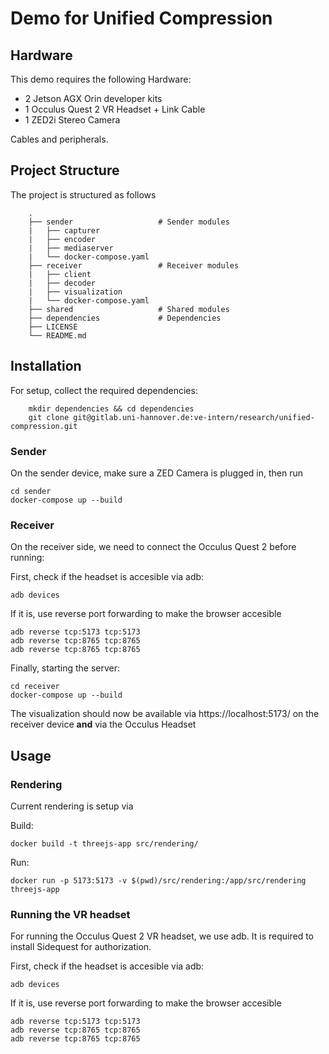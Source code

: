 # Demo for Unified Compression

## Hardware
This demo requires the following Hardware:
- 2 Jetson AGX Orin developer kits
- 1 Occulus Quest 2 VR Headset + Link Cable
- 1 ZED2i Stereo Camera 

Cables and peripherals.

## Project Structure 
The project is structured as follows
```
    .
    ├── sender                   # Sender modules
    |	├── capturer             
    |	├── encoder             
    |	├── mediaserver             
    |	└── docker-compose.yaml
    ├── receiver                 # Receiver modules
    |	├── client             
    |	├── decoder             
    |	├── visualization             
    |	└── docker-compose.yaml
    ├── shared                   # Shared modules
    ├── dependencies             # Dependencies
    ├── LICENSE
    └── README.md
```

## Installation

For setup, collect the required dependencies:
```
	mkdir dependencies && cd dependencies
	git clone git@gitlab.uni-hannover.de:ve-intern/research/unified-compression.git
```


### Sender
On the sender device, make sure a ZED Camera is plugged in, then run
```
cd sender
docker-compose up --build
```

### Receiver 
On the receiver side, we need to connect the Occulus Quest 2 before running:

First, check if the headset is accesible via adb:
```
adb devices
```

If it is, use reverse port forwarding to make the browser accesible
```
adb reverse tcp:5173 tcp:5173
adb reverse tcp:8765 tcp:8765
adb reverse tcp:8765 tcp:8765
```

Finally, starting the server:
```
cd receiver
docker-compose up --build
```


The visualization should now be available via https://localhost:5173/ on the receiver device **and** via the Occulus Headset 

## Usage
### Rendering 

Current rendering is setup via

Build:
```
docker build -t threejs-app src/rendering/
```

Run:
```
docker run -p 5173:5173 -v $(pwd)/src/rendering:/app/src/rendering threejs-app
```

### Running the VR headset

For running the Occulus Quest 2 VR headset, we use adb. It is required to install Sidequest for authorization.

First, check if the headset is accesible via adb:
```
adb devices
```

If it is, use reverse port forwarding to make the browser accesible
```
adb reverse tcp:5173 tcp:5173
adb reverse tcp:8765 tcp:8765
adb reverse tcp:8765 tcp:8765
```
